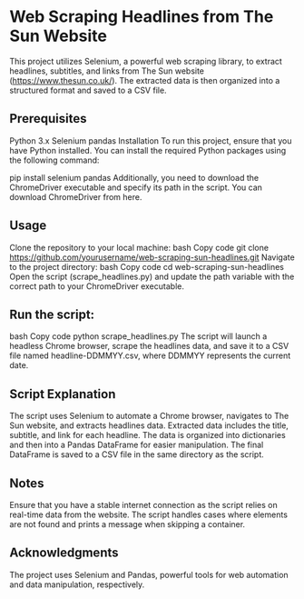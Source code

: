 
# Web Scraping Headlines from The Sun Website

This project utilizes Selenium, a powerful web scraping library, to extract headlines, subtitles, and links from The Sun website (https://www.thesun.co.uk/). The extracted data is then organized into a structured format and saved to a CSV file.

## Prerequisites
Python 3.x
Selenium
pandas
Installation
To run this project, ensure that you have Python installed. You can install the required Python packages using the following command:

pip install selenium pandas
Additionally, you need to download the ChromeDriver executable and specify its path in the script. You can download ChromeDriver from here.

## Usage
Clone the repository to your local machine:
bash
Copy code
git clone https://github.com/yourusername/web-scraping-sun-headlines.git
Navigate to the project directory:
bash
Copy code
cd web-scraping-sun-headlines
Open the script (scrape_headlines.py) and update the path variable with the correct path to your ChromeDriver executable.

## Run the script:

bash
Copy code
python scrape_headlines.py
The script will launch a headless Chrome browser, scrape the headlines data, and save it to a CSV file named headline-DDMMYY.csv, where DDMMYY represents the current date.

## Script Explanation
The script uses Selenium to automate a Chrome browser, navigates to The Sun website, and extracts headlines data.
Extracted data includes the title, subtitle, and link for each headline.
The data is organized into dictionaries and then into a Pandas DataFrame for easier manipulation.
The final DataFrame is saved to a CSV file in the same directory as the script.
## Notes
Ensure that you have a stable internet connection as the script relies on real-time data from the website.
The script handles cases where elements are not found and prints a message when skipping a container.


## Acknowledgments
The project uses Selenium and Pandas, powerful tools for web automation and data manipulation, respectively.
